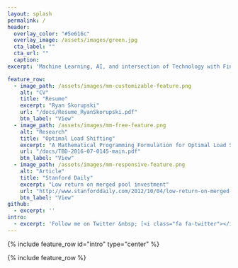 ```yaml
---
layout: splash
permalink: /
header:
  overlay_color: "#5e616c"
  overlay_image: /assets/images/green.jpg
  cta_label: ""
  cta_url: ""
  caption:
excerpt: 'Machine Learning, AI, and intersection of Technology with Finance, Economics, and Business.<br /> '

feature_row:
  - image_path: /assets/images/mm-customizable-feature.png
    alt: "CV"
    title: "Resume"
    excerpt: "Ryan Skorupski"
    url: "/docs/Resume_RyanSkorupski.pdf"
    btn_label: "View"
  - image_path: /assets/images/mm-free-feature.png
    alt: "Research"
    title: "Optimal Load Shifting"
    excerpt: "A Mathematical Programming Formulation for Optimal Load Shifting of Electricity Demand for the Smart Grid"
    url: "/docs/TBD-2016-07-0145-main.pdf"
    btn_label: "View"
  - image_path: /assets/images/mm-responsive-feature.png
    alt: "Article"
    title: "Stanford Daily"
    excerpt: "Low return on merged pool investment"
    url: "http://www.stanforddaily.com/2012/10/04/low-return-on-merged-pool-investment/"
    btn_label: "View"
github:
  - excerpt: ''
intro:
  - excerpt: 'Follow me on Twitter &nbsp; [<i class="fa fa-twitter"></i> @Fin_n_Tech](https://twitter.com/Fin_n_Tech){: .btn .btn--twitter}'
---
```


{% include feature_row id="intro" type="center" %}

{% include feature_row %}

